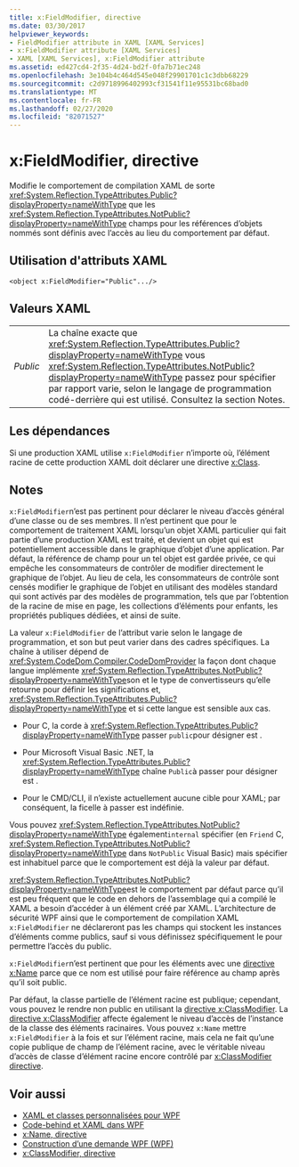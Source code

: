 ```yaml
---
title: x:FieldModifier, directive
ms.date: 03/30/2017
helpviewer_keywords:
- FieldModifier attribute in XAML [XAML Services]
- x:FieldModifier attribute [XAML Services]
- XAML [XAML Services], x:FieldModifier attribute
ms.assetid: ed427cd4-2f35-4d24-bd2f-0fa7b71ec248
ms.openlocfilehash: 3e104b4c464d545e048f29901701c1c3dbb68229
ms.sourcegitcommit: c2d9718996402993cf31541f11e95531bc68bad0
ms.translationtype: MT
ms.contentlocale: fr-FR
ms.lasthandoff: 02/27/2020
ms.locfileid: "82071527"
---
```

# <a name="xfieldmodifier-directive"></a>x:FieldModifier, directive
Modifie le comportement de compilation XAML de sorte <xref:System.Reflection.TypeAttributes.Public?displayProperty=nameWithType> que les <xref:System.Reflection.TypeAttributes.NotPublic?displayProperty=nameWithType> champs pour les références d’objets nommés sont définis avec l’accès au lieu du comportement par défaut.

## <a name="xaml-attribute-usage"></a>Utilisation d'attributs XAML

```xaml
<object x:FieldModifier="Public".../>
```

## <a name="xaml-values"></a>Valeurs XAML

|||
|-|-|
|*Public*|La chaîne exacte que <xref:System.Reflection.TypeAttributes.Public?displayProperty=nameWithType> vous <xref:System.Reflection.TypeAttributes.NotPublic?displayProperty=nameWithType> passez pour spécifier par rapport varie, selon le langage de programmation codé-derrière qui est utilisé. Consultez la section Notes.|

## <a name="dependencies"></a>Les dépendances

 Si une production XAML utilise `x:FieldModifier` n’importe où, l’élément racine de cette production XAML doit déclarer une directive [x:Class](xclass-directive.md).

## <a name="remarks"></a>Notes

`x:FieldModifier`n’est pas pertinent pour déclarer le niveau d’accès général d’une classe ou de ses membres. Il n’est pertinent que pour le comportement de traitement XAML lorsqu’un objet XAML particulier qui fait partie d’une production XAML est traité, et devient un objet qui est potentiellement accessible dans le graphique d’objet d’une application. Par défaut, la référence de champ pour un tel objet est gardée privée, ce qui empêche les consommateurs de contrôler de modifier directement le graphique de l’objet. Au lieu de cela, les consommateurs de contrôle sont censés modifier le graphique de l’objet en utilisant des modèles standard qui sont activés par des modèles de programmation, tels que par l’obtention de la racine de mise en page, les collections d’éléments pour enfants, les propriétés publiques dédiées, et ainsi de suite.

La valeur `x:FieldModifier` de l’attribut varie selon le langage de programmation, et son but peut varier dans des cadres spécifiques. La chaîne à utiliser dépend de <xref:System.CodeDom.Compiler.CodeDomProvider> la façon dont chaque langue implémente <xref:System.Reflection.TypeAttributes.NotPublic?displayProperty=nameWithType>son et le type de convertisseurs qu’elle retourne pour définir les significations et, <xref:System.Reflection.TypeAttributes.Public?displayProperty=nameWithType> et si cette langue est sensible aux cas.

- Pour C, la corde à <xref:System.Reflection.TypeAttributes.Public?displayProperty=nameWithType> passer `public`pour désigner est .

- Pour Microsoft Visual Basic .NET, la <xref:System.Reflection.TypeAttributes.Public?displayProperty=nameWithType> chaîne `Public`à passer pour désigner est .

- Pour le CMD/CLI, il n’existe actuellement aucune cible pour XAML; par conséquent, la ficelle à passer est indéfinie.

Vous pouvez <xref:System.Reflection.TypeAttributes.NotPublic?displayProperty=nameWithType> également`internal` spécifier (en `Friend` C, <xref:System.Reflection.TypeAttributes.NotPublic?displayProperty=nameWithType> dans `NotPublic` Visual Basic) mais spécifier est inhabituel parce que le comportement est déjà la valeur par défaut.

<xref:System.Reflection.TypeAttributes.NotPublic?displayProperty=nameWithType>est le comportement par défaut parce qu’il est peu fréquent que le code en dehors de l’assemblage qui a compilé le XAML a besoin d’accéder à un élément créé par XAML. L’architecture de sécurité WPF ainsi que le comportement de compilation XAML `x:FieldModifier` ne déclareront pas les champs qui stockent les instances d’éléments comme publics, sauf si vous définissez spécifiquement le pour permettre l’accès du public.

`x:FieldModifier`n’est pertinent que pour les éléments avec une [directive x:Name](xname-directive.md) parce que ce nom est utilisé pour faire référence au champ après qu’il soit public.

Par défaut, la classe partielle de l’élément racine est publique; cependant, vous pouvez le rendre non public en utilisant la [directive x:ClassModifier](xclassmodifier-directive.md). La [directive x:ClassModifier](xclassmodifier-directive.md) affecte également le niveau d’accès de l’instance de la classe des éléments racinaires. Vous pouvez `x:Name` mettre `x:FieldModifier` à la fois et sur l’élément racine, mais cela ne fait qu’une copie publique de champ de l’élément racine, avec le véritable niveau d’accès de classe d’élément racine encore contrôlé par [x:ClassModifier directive](xclassmodifier-directive.md).

## <a name="see-also"></a>Voir aussi

- [XAML et classes personnalisées pour WPF](../../framework/wpf/advanced/xaml-and-custom-classes-for-wpf.md)
- [Code-behind et XAML dans WPF](../../framework/wpf/advanced/code-behind-and-xaml-in-wpf.md)
- [x:Name, directive](xname-directive.md)
- [Construction d’une demande WPF (WPF)](../../framework/wpf/app-development/building-a-wpf-application-wpf.md)
- [x:ClassModifier, directive](xclassmodifier-directive.md)
